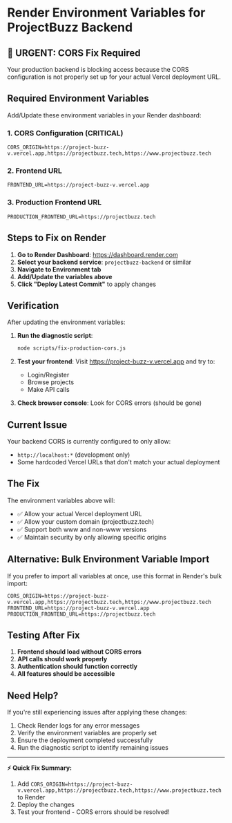 # Render Environment Variables for ProjectBuzz Backend

## 🚨 URGENT: CORS Fix Required

Your production backend is blocking access because the CORS configuration is not properly set up for your actual Vercel deployment URL.

## Required Environment Variables

Add/Update these environment variables in your Render dashboard:

### 1. CORS Configuration (CRITICAL)
```
CORS_ORIGIN=https://project-buzz-v.vercel.app,https://projectbuzz.tech,https://www.projectbuzz.tech
```

### 2. Frontend URL
```
FRONTEND_URL=https://project-buzz-v.vercel.app
```

### 3. Production Frontend URL
```
PRODUCTION_FRONTEND_URL=https://projectbuzz.tech
```

## Steps to Fix on Render

1. **Go to Render Dashboard**: https://dashboard.render.com
2. **Select your backend service**: `projectbuzz-backend` or similar
3. **Navigate to Environment tab**
4. **Add/Update the variables above**
5. **Click "Deploy Latest Commit"** to apply changes

## Verification

After updating the environment variables:

1. **Run the diagnostic script**:
   ```bash
   node scripts/fix-production-cors.js
   ```

2. **Test your frontend**: Visit https://project-buzz-v.vercel.app and try to:
   - Login/Register
   - Browse projects
   - Make API calls

3. **Check browser console**: Look for CORS errors (should be gone)

## Current Issue

Your backend CORS is currently configured to only allow:
- `http://localhost:*` (development only)
- Some hardcoded Vercel URLs that don't match your actual deployment

## The Fix

The environment variables above will:
- ✅ Allow your actual Vercel deployment URL
- ✅ Allow your custom domain (projectbuzz.tech)
- ✅ Support both www and non-www versions
- ✅ Maintain security by only allowing specific origins

## Alternative: Bulk Environment Variable Import

If you prefer to import all variables at once, use this format in Render's bulk import:

```
CORS_ORIGIN=https://project-buzz-v.vercel.app,https://projectbuzz.tech,https://www.projectbuzz.tech
FRONTEND_URL=https://project-buzz-v.vercel.app
PRODUCTION_FRONTEND_URL=https://projectbuzz.tech
```

## Testing After Fix

1. **Frontend should load without CORS errors**
2. **API calls should work properly**
3. **Authentication should function correctly**
4. **All features should be accessible**

## Need Help?

If you're still experiencing issues after applying these changes:

1. Check Render logs for any error messages
2. Verify the environment variables are properly set
3. Ensure the deployment completed successfully
4. Run the diagnostic script to identify remaining issues

---

**⚡ Quick Fix Summary:**
1. Add `CORS_ORIGIN=https://project-buzz-v.vercel.app,https://projectbuzz.tech,https://www.projectbuzz.tech` to Render
2. Deploy the changes
3. Test your frontend - CORS errors should be resolved!
